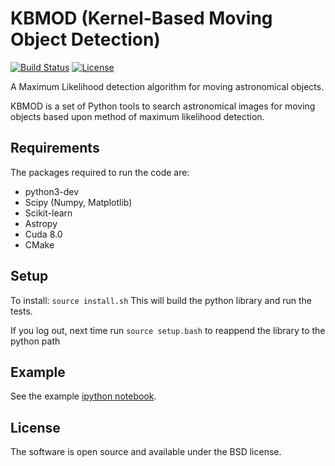 # KBMOD (Kernel-Based Moving Object Detection)

[![Build Status](https://travis-ci.org/DiracInstitute/kbmod.svg?branch=master)](https://travis-ci.org/DiracInstitute/kbmod) [![License](https://img.shields.io/badge/License-BSD%202--Clause-orange.svg)](https://opensource.org/licenses/BSD-2-Clause)

A Maximum Likelihood detection algorithm for moving astronomical objects.

KBMOD is a set of Python tools to search astronomical images for moving
objects based upon method of maximum likelihood detection.

## Requirements

The packages required to run the code are:

* python3-dev
* Scipy (Numpy, Matplotlib)
* Scikit-learn
* Astropy
* Cuda 8.0
* CMake

## Setup

To install:
```source install.sh```
This will build the python library and run the tests.

If you log out, next time run
```source setup.bash```
to reappend the library to the python path


## Example

See the example [ipython notebook](https://github.com/jbkalmbach/kbmod/blob/master/notebooks/kbmod_demo.ipynb).

## License

The software is open source and available under the BSD license.
